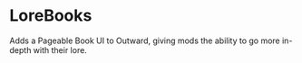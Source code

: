 # LoreBooks
 Adds a Pageable Book UI to Outward, giving mods the ability to go more in-depth with their lore.
